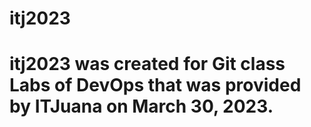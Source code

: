 # itj2023

# itj2023 was created for Git class Labs of DevOps that was provided by ITJuana on March 30, 2023.
